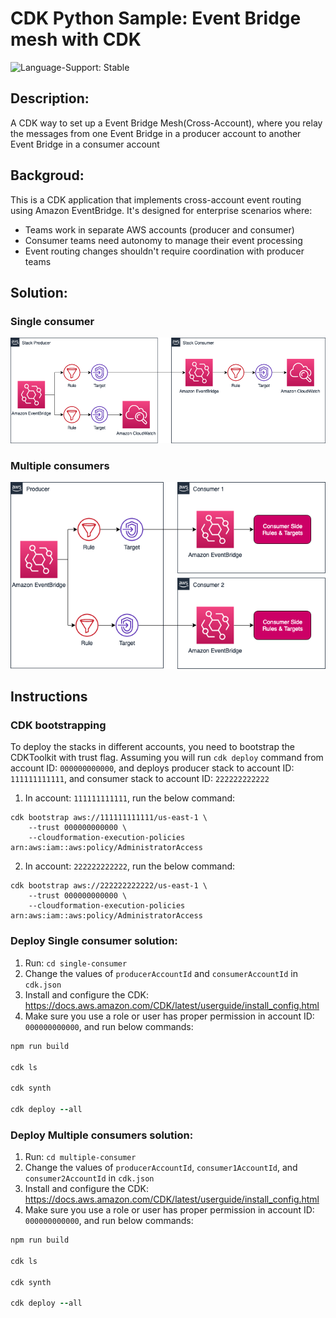 # CDK Python Sample: Event Bridge mesh with CDK

![Language-Support: Stable](https://img.shields.io/badge/language--support-stable-success.svg?style=for-the-badge)

## Description:
A CDK way to set up a Event Bridge Mesh(Cross-Account), where you relay the messages from one Event Bridge in a producer account to another Event Bridge in a consumer account

## Backgroud:
This is a CDK application that implements cross-account event routing using Amazon EventBridge. It's designed for enterprise scenarios where:

- Teams work in separate AWS accounts (producer and consumer)
- Consumer teams need autonomy to manage their event processing
- Event routing changes shouldn't require coordination with producer teams

## Solution:

### Single consumer
![architecture](./images/single-consumer.png)

### Multiple consumers
![architecture](./images/multi-consumers.png)


## Instructions

### CDK bootstrapping
To deploy the stacks in different accounts, you need to bootstrap the CDKToolkit with trust flag. Assuming you will run `cdk deploy` command from account ID: `000000000000`, and deploys producer stack to account ID: `111111111111`, and consumer stack to account ID: `222222222222`

1. In account: `111111111111`, run the below command:
```
cdk bootstrap aws://111111111111/us-east-1 \
    --trust 000000000000 \
    --cloudformation-execution-policies arn:aws:iam::aws:policy/AdministratorAccess
```

2. In account: `222222222222`, run the below command:
```
cdk bootstrap aws://222222222222/us-east-1 \
    --trust 000000000000 \
    --cloudformation-execution-policies arn:aws:iam::aws:policy/AdministratorAccess
```

### Deploy Single consumer solution:
1. Run: `cd single-consumer`
2. Change the values of `producerAccountId` and `consumerAccountId` in `cdk.json`
3. Install and configure the CDK: https://docs.aws.amazon.com/CDK/latest/userguide/install_config.html
4. Make sure you use a role or user has proper permission in account ID: `000000000000`, and run below commands:
```ruby
npm run build

cdk ls

cdk synth

cdk deploy --all
```

### Deploy Multiple consumers solution:
1. Run: `cd multiple-consumer`
2. Change the values of `producerAccountId`, `consumer1AccountId`, and `consumer2AccountId` in `cdk.json`
3. Install and configure the CDK: https://docs.aws.amazon.com/CDK/latest/userguide/install_config.html
4. Make sure you use a role or user has proper permission in account ID: `000000000000`, and run below commands:
```ruby
npm run build

cdk ls

cdk synth

cdk deploy --all
```
